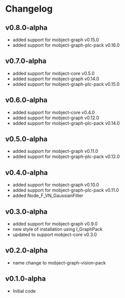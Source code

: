 # Changelog

## v0.8.0-alpha

- added support for mobject-graph v0.15.0
- added support for mobject-graph-plc-pack v0.16.0

## v0.7.0-alpha

- added support for mobject-core v0.5.0
- added support for mobject-graph v0.14.0
- added support for mobject-graph-plc-pack v0.15.0

## v0.6.0-alpha

- added support for mobject-core v0.4.0
- added support for mobject-graph v0.12.0
- added support for mobject-graph-plc-pack v0.14.0

## v0.5.0-alpha

- added support for mobject-graph v0.11.0
- added support for mobject-graph-plc-pack v0.12.0

## v0.4.0-alpha

- added support for mobject-graph v0.10.0
- added support for mobject-graph-plc-pack v0.11.0
- added Node_F_VN_GaussianFilter

## v0.3.0-alpha

- added support for mobject-graph v0.9.0
- new style of installation using I_GraphPack
- updated to support mobject-core v0.3.0

## v0.2.0-alpha

- name change to mobject-graph-vision-pack

## v0.1.0-alpha

- Initial code
